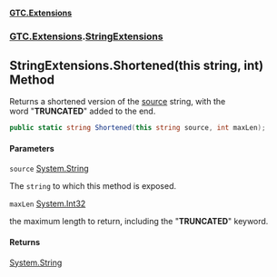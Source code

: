 #### [GTC.Extensions](GTCExtensions.md 'GTC Extensions')
### [GTC.Extensions](GTCExtensions.md#GTC.Extensions 'GTC.Extensions').[StringExtensions](StringExtensions.md 'GTC.Extensions.StringExtensions')

## StringExtensions.Shortened(this string, int) Method

Returns a shortened version of the [source](StringExtensions.Shortened(thisstring,int).md#GTC.Extensions.StringExtensions.Shortened(thisstring,int).source 'GTC.Extensions.StringExtensions.Shortened(this string, int).source') string, with the  
word "**TRUNCATED**" added to the end.

```csharp
public static string Shortened(this string source, int maxLen);
```
#### Parameters

<a name='GTC.Extensions.StringExtensions.Shortened(thisstring,int).source'></a>

`source` [System.String](https://docs.microsoft.com/en-us/dotnet/api/System.String 'System.String')

The `string` to which this method is exposed.

<a name='GTC.Extensions.StringExtensions.Shortened(thisstring,int).maxLen'></a>

`maxLen` [System.Int32](https://docs.microsoft.com/en-us/dotnet/api/System.Int32 'System.Int32')

the maximum length to return, including the "**TRUNCATED**" keyword.

#### Returns
[System.String](https://docs.microsoft.com/en-us/dotnet/api/System.String 'System.String')